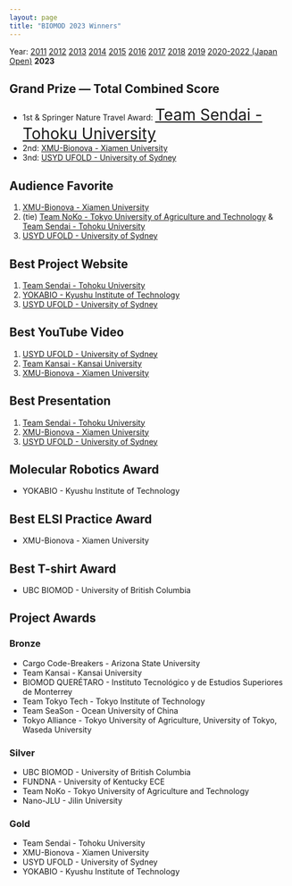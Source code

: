 ```yaml
---
layout: page
title: "BIOMOD 2023 Winners"
---
```


Year: [2011](/winners/2011.html) [2012](/winners/2012.html) [2013](/winners/2013.html) [2014](/winners/2014.html) [2015](/winners/2015.html) [2016](/winners/2016.html) [2017](/winners/2017.html) [2018](/winners/2018.html)  [2019](/winners/2019.html) [2020-2022 (Japan Open)](https://biomod.jp/winners.html) **2023**

## Grand Prize — Total Combined Score

- 1st & Springer Nature Travel Award: <a target="_blank" style="font-size:200%;" href="">Team Sendai - Tohoku University</a><br>
- 2nd: <a target="_blank" href="">XMU-Bionova - Xiamen University</a><br>
- 3nd: <a target="_blank" href="">USYD UFOLD - University of Sydney</a>


## Audience Favorite

1. [XMU-Bionova - Xiamen University]()
2. (tie) [Team NoKo - Tokyo University of Agriculture and Technology]() & [Team Sendai - Tohoku University]()
3. [USYD UFOLD - University of Sydney]()



## Best Project Website

1. [Team Sendai - Tohoku University]()
2. [YOKABIO - Kyushu Institute of Technology]()
3. [USYD UFOLD - University of Sydney]()

## Best YouTube Video

1. [USYD UFOLD - University of Sydney]()
2. [Team Kansai - Kansai University]()
3. [XMU-Bionova - Xiamen University]()

## Best Presentation

1. [Team Sendai - Tohoku University]()
2. [XMU-Bionova - Xiamen University]()
3. [USYD UFOLD - University of Sydney]()




## Molecular Robotics Award

* YOKABIO - Kyushu Institute of Technology

## Best ELSI Practice Award

* XMU-Bionova - Xiamen University

## Best T-shirt Award

* UBC BIOMOD - University of British Columbia


## Project Awards

### Bronze

- Cargo Code-Breakers - Arizona State University
- Team Kansai - Kansai University
- BIOMOD QUERÉTARO - Instituto Tecnológico y de Estudios Superiores de Monterrey
- Team Tokyo Tech - Tokyo Institute of Technology
- Team SeaSon - Ocean University of China
- Tokyo Alliance - Tokyo University of Agriculture, University of Tokyo, Waseda University

### Silver

- UBC BIOMOD - University of British Columbia
- FUNDNA - University of Kentucky ECE
- Team NoKo - Tokyo University of Agriculture and Technology
- Nano-JLU - Jilin University

### Gold

- Team Sendai - Tohoku University
- XMU-Bionova - Xiamen University
- USYD UFOLD - University of Sydney
- YOKABIO - Kyushu Institute of Technology
